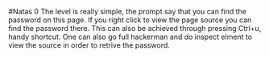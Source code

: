#Natas 0 
The level is really simple, the prompt say that you can find the password on this page. If you right click to view the page source you can find the password there. This can also be achieved through pressing Ctrl+u, handy shortcut. One can also go full hackerman and do inspect elment to view the source in order to retrive the password.
